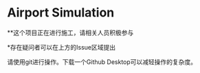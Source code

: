 # Airport Simulation

**这个项目正在进行施工，请相关人员积极参与

*存在疑问者可以在上方的Issue区域提出

请使用git进行操作。下载一个Github Desktop可以减轻操作的复杂度。
